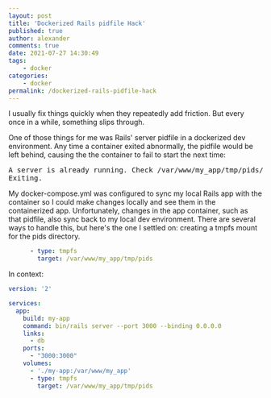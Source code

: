 ```yaml
---
layout: post
title: 'Dockerized Rails pidfile Hack'
published: true
author: alexander
comments: true
date: 2021-07-27 14:30:49
tags:
    - docker
categories:
    - docker
permalink: /dockerized-rails-pidfile-hack
---
```

I usually fix things quickly when they repeatedly add friction. But every once in a while, something slips through.

One of those things for me was Rails' server pidfile in a dockerized dev environment. Any time a container exited abnormally, the pidfile would be left behind, causing the the container to fail to start the next time:

<pre>
<samp>A server is already running. Check /var/www/my_app/tmp/pids/server.pid.
Exiting.</samp>
</pre>

My docker-compose.yml was configured to sync my local Rails app with the container so I could make changes locally and see them in the containerized app. Unfortunately, changes in the app container, such as that pidfile, also sync back to my local dev environment. There are several ways to handle this, but here's the one I settled on: creating a tmpfs mount for the pids directory.

```yaml
      - type: tmpfs
        target: /var/www/my_app/tmp/pids
```

In context:

```yaml
version: '2'

services:
  app:
    build: my-app
    command: bin/rails server --port 3000 --binding 0.0.0.0
    links:
      - db
    ports:
      - "3000:3000"
    volumes:
      - './my-app:/var/www/my_app'
      - type: tmpfs
        target: /var/www/my_app/tmp/pids
```
